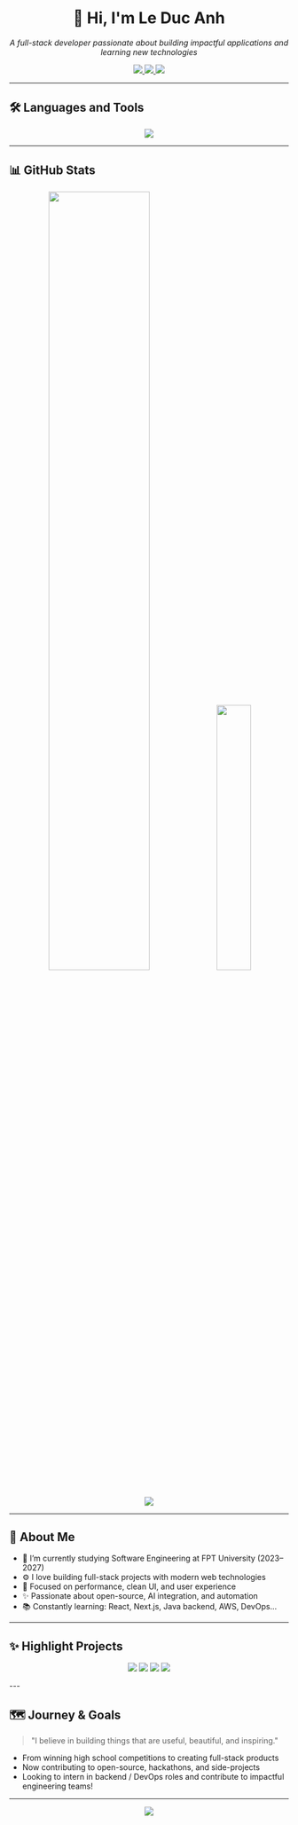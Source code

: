 <h1 align="center">👋 Hi, I'm Le Duc Anh</h1>
<p align="center">
  <i>A full-stack developer passionate about building impactful applications and learning new technologies</i>
</p>

<p align="center">
  <a href="mailto:ducanhdeptraile651@gmail.com">
    <img src="https://img.shields.io/badge/email-DarkRed?style=flat&logo=gmail&logoColor=white" />
  </a>
  <a href="https://www.linkedin.com/in/đức-anh-lê-6b451a312">
    <img src="https://img.shields.io/badge/linkedin-0077B5?style=flat&logo=linkedin&logoColor=white" />
  </a>
  <a href="https://github.com/leduc-anh">
    <img src="https://img.shields.io/badge/github-181717?style=flat&logo=github&logoColor=white" />
  </a>
</p>

---

## 🛠️ Languages and Tools

<p align="center">
  <img src="https://skillicons.dev/icons?i=html,css,js,ts,react,nextjs,nodejs,express,mongodb,mysql,java,git,github,tailwind,bootstrap,vscode" />
</p>

---

## 📊 GitHub Stats

<p align="center">
  <img src="https://github-readme-stats.vercel.app/api?username=leduc-anh&show_icons=true&theme=maroongold&hide=contribs,prs" width="60%"/>
  <img src="https://github-readme-stats.vercel.app/api/top-langs/?username=leduc-anh&layout=compact&theme=maroongold" width="35%"/>
</p>

<p align="center">
  <img src="https://streak-stats.demolab.com?user=leduc-anh&theme=radical&hide_border=true" />
</p>

---

## 🧠 About Me

- 🔭 I’m currently studying Software Engineering at FPT University (2023–2027)
- ⚙️ I love building full-stack projects with modern web technologies
- 🎯 Focused on performance, clean UI, and user experience
- ✨ Passionate about open-source, AI integration, and automation
- 📚 Constantly learning: React, Next.js, Java backend, AWS, DevOps...

---

## ✨ Highlight Projects
<p align="center">
  <img src="https://github-readme-stats.vercel.app/api/pin/?username=leduc-anh&repo=The-Wild-Oasis-Next&cache_seconds=86400&theme=gruvbox" />
  <img src="https://github-readme-stats.vercel.app/api/pin/?username=leduc-anh&repo=Chill-Guy&cache_seconds=86400&theme=synthwave" />
  <img src="https://github-readme-stats.vercel.app/api/pin/?username=leduc-anh&repo=React-Vite-Tailwind-Setup&cache_seconds=86400&theme=vue-dark" />
    <img src="https://github-readme-stats.vercel.app/api/pin/?username=leduc-anh&repo=electron-app&cache_seconds=86400&theme=solarized-light" />
</p>
---

## 🗺️ Journey & Goals

> "I believe in building things that are useful, beautiful, and inspiring."

- From winning high school competitions to creating full-stack products
- Now contributing to open-source, hackathons, and side-projects
- Looking to intern in backend / DevOps roles and contribute to impactful engineering teams!

---

<p align="center">
  <img src="https://readme-typing-svg.demolab.com?font=Fira+Code&weight=500&size=22&pause=1000&color=F78C6C&center=true&width=435&lines=Thanks+for+visiting!+🚀;Let's+build+something+awesome+together!" />
</p>
